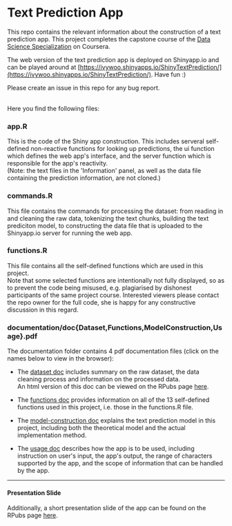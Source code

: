 # Text Prediction App

This repo contains the relevant information about the construction of a text prediction app.
This project completes the capstone course of the [Data Science Specialization](https://www.coursera.org/specializations/jhu-data-science) on Coursera.

The web version of the text prediction app is deployed on Shinyapp.io and can be played around at
[https://ivywoo.shinyapps.io/ShinyTextPrediction/](https://ivywoo.shinyapps.io/ShinyTextPrediction/). Have fun :)

Please create an issue in this repo for any bug report.

<br/>
Here you find the following files:

### app.R

This is the code of the Shiny app construction. This includes serveral self-defined non-reactive functions for looking up predictions, the ui function which defines the web app's interface, and the server function which is responsible for the app's reactivity.  
(Note: the text files in the 'Information' panel, as well as the data file containing the prediction information, are not cloned.)

### commands.R

This file contains the commands for processing the dataset: from reading in and cleaning the raw data, tokenizing the text chunks, building the text prediciton model, to constructing the data file that is uploaded to the Shinyapp.io server for running the web app. 

### functions.R

This file contains all the self-defined functions which are used in this project.  
Note that some selected functions are intentionally not fully displayed, so as to prevent the code being misused, e.g. plagiarised by dishonest participants of the same project course. Interested viewers please contact the repo owner for the full code, she is happy for any constructive discussion in this regard.

### documentation/doc{Dataset,Functions,ModelConstruction,Usage}.pdf

The documentation folder contains 4 pdf documentation files (click on the names below to view in the browser):

- The [dataset doc](https://ivy-woo.github.io/TextPredictionApp/documentation/docDataset.pdf) includes summary on the raw dataset, the data cleaning process and information on the processed data.  
  An html version of this doc can be viewed on the RPubs page [here](https://rpubs.com/ivywoo/726265).

- The [functions doc](https://ivy-woo.github.io/TextPredictionApp/documentation/docFunctions.pdf) provides information on all of the 13 self-defined functions used in this project, i.e. those in the functions.R file.

- The [model-construction doc](https://ivy-woo.github.io/TextPredictionApp/documentation/docModelConstruction.pdf) explains the text prediction model in this project, including both the theoretical model and the actual implementation method.

- The [usage doc](https://ivy-woo.github.io/TextPredictionApp/documentation/docUsage.pdf) describes how the app is to be used, including instruction on user's input, the app's output, the range of characters supported by the app, and the scope of information that can be handled by the app.  

---------------------------------
#### Presentation Slide

Additionally, a short presentation slide of the app can be found on the RPubs page [here](https://rpubs.com/ivywoo/726663).
